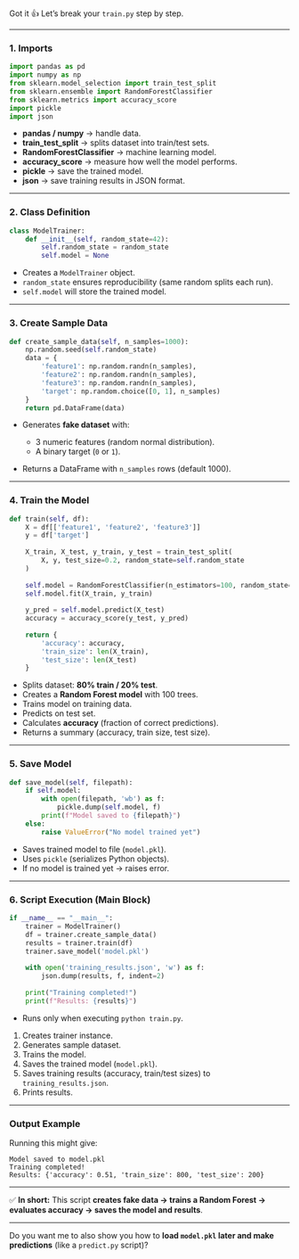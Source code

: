 Got it 👍 Let’s break your `train.py` step by step.

---

### **1. Imports**

```python
import pandas as pd
import numpy as np
from sklearn.model_selection import train_test_split
from sklearn.ensemble import RandomForestClassifier
from sklearn.metrics import accuracy_score
import pickle
import json
```

* **pandas / numpy** → handle data.
* **train\_test\_split** → splits dataset into train/test sets.
* **RandomForestClassifier** → machine learning model.
* **accuracy\_score** → measure how well the model performs.
* **pickle** → save the trained model.
* **json** → save training results in JSON format.

---

### **2. Class Definition**

```python
class ModelTrainer:
    def __init__(self, random_state=42):
        self.random_state = random_state
        self.model = None
```

* Creates a `ModelTrainer` object.
* `random_state` ensures reproducibility (same random splits each run).
* `self.model` will store the trained model.

---

### **3. Create Sample Data**

```python
def create_sample_data(self, n_samples=1000):
    np.random.seed(self.random_state)
    data = {
        'feature1': np.random.randn(n_samples),
        'feature2': np.random.randn(n_samples),
        'feature3': np.random.randn(n_samples),
        'target': np.random.choice([0, 1], n_samples)
    }
    return pd.DataFrame(data)
```

* Generates **fake dataset** with:

  * 3 numeric features (random normal distribution).
  * A binary target (`0` or `1`).
* Returns a DataFrame with `n_samples` rows (default 1000).

---

### **4. Train the Model**

```python
def train(self, df):
    X = df[['feature1', 'feature2', 'feature3']]
    y = df['target']
    
    X_train, X_test, y_train, y_test = train_test_split(
        X, y, test_size=0.2, random_state=self.random_state
    )
    
    self.model = RandomForestClassifier(n_estimators=100, random_state=self.random_state)
    self.model.fit(X_train, y_train)
    
    y_pred = self.model.predict(X_test)
    accuracy = accuracy_score(y_test, y_pred)
    
    return {
        'accuracy': accuracy,
        'train_size': len(X_train),
        'test_size': len(X_test)
    }
```

* Splits dataset: **80% train / 20% test**.
* Creates a **Random Forest model** with 100 trees.
* Trains model on training data.
* Predicts on test set.
* Calculates **accuracy** (fraction of correct predictions).
* Returns a summary (accuracy, train size, test size).

---

### **5. Save Model**

```python
def save_model(self, filepath):
    if self.model:
        with open(filepath, 'wb') as f:
            pickle.dump(self.model, f)
        print(f"Model saved to {filepath}")
    else:
        raise ValueError("No model trained yet")
```

* Saves trained model to file (`model.pkl`).
* Uses `pickle` (serializes Python objects).
* If no model is trained yet → raises error.

---

### **6. Script Execution (Main Block)**

```python
if __name__ == "__main__":
    trainer = ModelTrainer()
    df = trainer.create_sample_data()
    results = trainer.train(df)
    trainer.save_model('model.pkl')
    
    with open('training_results.json', 'w') as f:
        json.dump(results, f, indent=2)
    
    print("Training completed!")
    print(f"Results: {results}")
```

* Runs only when executing `python train.py`.

1. Creates trainer instance.
2. Generates sample dataset.
3. Trains the model.
4. Saves the trained model (`model.pkl`).
5. Saves training results (accuracy, train/test sizes) to `training_results.json`.
6. Prints results.

---

### **Output Example**

Running this might give:

```
Model saved to model.pkl
Training completed!
Results: {'accuracy': 0.51, 'train_size': 800, 'test_size': 200}
```

---

✅ **In short:**
This script **creates fake data → trains a Random Forest → evaluates accuracy → saves the model and results**.

---

Do you want me to also show you how to **load `model.pkl` later and make predictions** (like a `predict.py` script)?
